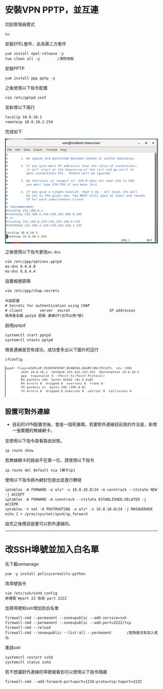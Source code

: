 # 安裝VPN PPTP，並互連

切到管理員模式

    su

安裝EPEL套件，此為第三方套件

    yum install epel-release -y
    tum clean all -y        /清除快取

安裝PPTP

    yum install ppp pptp -y

之後使用以下指令配置

    vim /etc/pptpd.conf

並新增以下兩行

    localip 10.0.10.1
    remoteip 10.0.10.2-254
完成如下

![示意圖](homework.PNG)

之後使用以下指令更改`ms-dns`

    vim /etc/ppp/options.pptpd
    ms-dns 8.8.8.8
    ms-dns 8.8.4.4

設置帳號密碼

    vim /etc/ppp/chap-secrets

    內容配置
    # Secrets for authentication using CHAP
    # client        server  secret                  IP addresses
    使用者名稱 pptpd 密碼 連線IP(也可以用*號)

啟用pptpd

    systemctl start pptpd
    systemctl stauts pptpd

檢查連線是否有成功，成功會多出以下圖片的這行

    ifconfig

![示意圖](homework02.PNG)

## 設置可對外連線

* 目前的VPN配置完後，會是一個死循環，若要對外連線目前我的作法是，新增一張實體的無線網卡。

並使用以下指令查看路由狀態。

    ip route show

若無線網卡的路由不在第一位，請使用以下指令

    ip route del default via [網卡ip]

使用以下指令將內網封包發出並進行轉發

    iptables -A FORWARD -o wls* -s 10.0.10.0/24 -m conntrack --ctstate NEW -j ACCEPT
    iptables -A FORWARD -m conntrack --ctstate ESTABLISHED,RELATED -j ACCEPR
    iptables -t nat -A POSTROUTING -o wls* -s 10.0.10.0/24 -j MASQUERADE
    echo 1 > /proc/sys/net/ipv4/ip_forward
    
設完之後應該是要可以對外連線的。

---

# 改SSH埠號並加入白名單

先下載semanage

    yum -y install policycoreutils-python

改埠號指令

    vim /etc/ssh/sshd_config
    將裡頭`#port 22`改為`port 2222`

並將埠號和ssh增加到白名單

    firewall-cmd --permanent --zone=public --add-service=ssh
    firewall-cmd --permanent --zone=public --add-port=2222/tcp
    firewall-cmd --reload
    firewall-cmd --zone=public --list-all --permanent       /查詢是否有加入成功

重啟ssh

    systemctl restart sshd
    systemctl status sshd

若不想讓對外連線的埠號被看到可以使用以下指令隱藏

    firewall-cmd --add-forward-port=port=1234:proto=tcp:toport=2222